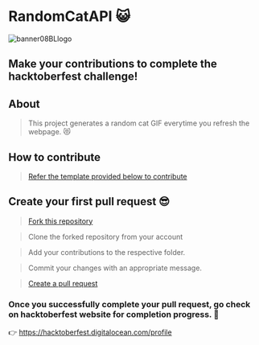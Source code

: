 # RandomCatAPI 😺
 
![banner08BLlogo](https://user-images.githubusercontent.com/38062348/135741281-aac35470-24c9-409d-87f5-94f5ac98d542.png)

## Make your contributions to complete the hacktoberfest challenge!

## About
> This project generates a random cat GIF everytime you refresh the webpage. 😻

## How to contribute 

> [Refer the template provided below to contribute](https://github.com/LakinduK/randomCatAPI/blob/main/CONTRIBUTING.md)


## Create your first pull request :sunglasses:

> [Fork this repository](https://help.github.com/articles/fork-a-repo/)

>  Clone the forked repository from your account

> Add your contributions to the respective folder.

> Commit your changes with an appropriate message.

> [Create a pull request](https://help.github.com/articles/creating-a-pull-request-from-a-fork/)

### Once you successfully complete your pull request, go check on hacktoberfest website for completion progress. 🤩
👉 https://hacktoberfest.digitalocean.com/profile
